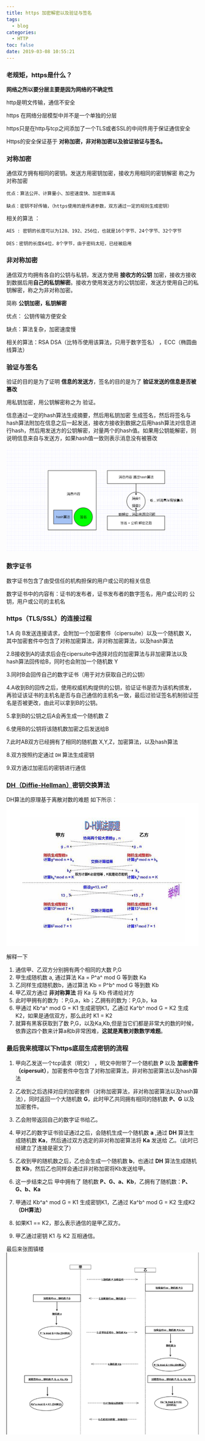 ```yaml
---
title: https 加密解密以及验证与签名
tags:
  - blog
categories:
  - HTTP
toc: false
date: 2019-03-08 10:55:21
---
```


### 老规矩，https是什么？

**网络之所以要分层主要是因为网络的不确定性**

http是明文传输，通信不安全

https 在网络分层模型中并不是一个单独的分层

https只是在http与tcp之间添加了一个TLS或者SSL的中间件用于保证通信安全


Https的安全保证基于 **对称加密，非对称加密以及验证验证与签名。**

### 对称加密

通信双方拥有相同的密钥。发送方用密钥加密，接收方用相同的密钥解密 称之为 对称加密

```
优点：算法公开、计算量小、加密速度快、加密效率高

缺点：密钥不好传输，（https使用的是传递参数，双方通过一定的规则生成密钥）
```
<!-- more -->

相关的算法 ： 

```	
AES : 密钥的长度可以为128、192、256位，也就是16个字节、24个字节、32个字节

DES：密钥的长度64位，8个字节，由于密码太短，已经被启用
```

### 非对称加密

通信双方均拥有各自的公钥与私钥，发送方使用 **接收方的公钥** 加密，接收方接收到数据后用**自己的私钥解密**。接收方使用发送方的公钥加密，发送方使用自己的私钥解密，称之为非对称加密。

简称 **公钥加密，私钥解密**

优点： 公钥传输方便安全

缺点：算法复杂，加密速度慢

相关的算法：RSA DSA（比特币使用该算法，只用于数字签名） ，ECC（椭圆曲线算法）


### 验证与签名

验证的目的是为了证明 **信息的发送方**，签名的目的是为了 **验证发送的信息是否被篡改**

用私钥加密，用公钥解密称之为 验证。

信息通过一定的hash算法生成摘要，然后用私钥加密 生成签名，然后将签名与hash算法附加在信息之后一起发送，接收方接收到数据之后用hash算法对信息进行hash，然后用发送方的公钥解密，对量两个的hash值。如果用公钥能解密，则说明信息来自与发送方，如果hash值一致则表示消息没有被篡改

![image.png](/images/2019/03/08/7e0a4a60-4155-11e9-a650-ffecf938c9ad.png)

### 数字证书

数字证书包含了由受信任的机构担保的用户或公司的相关信息

数字证书中的内容有：证书的发布者，证书发布者的数字签名，用户或公司的 公钥，用户或公司的主机名

### https（TLS/SSL）的连接过程

1.A 向 B发送连接请求，会附加一个加密套件（cipersuite）以及一个随机数 X，其中加密套件中包含了对称加密算法，非对称加密算法，以及hash算法

2.B接收到A的请求后会在cipersuite中选择对应的加密算法与非加密算法以及hash算法回传给B，同时也会附加一个随机数 Y

3.同时B会回传自己的数字证书（用于对方获取自己的公钥）

4.A收到B的回传之后，使用权威机构提供的公钥，验证证书是否为该机构颁发，再验证该证书的主机名是否与自己通信的主机名一致，最后过验证签名机制验证签名是否被更改，由此可以拿到B的公钥。

5.拿到B的公钥之后A会再生成一个随机数 Z

6.使用B的公钥将该随机数加密之后发送给B

7.此时AB双方已经拥有了相同的随机数 X,Y,Z，加密算法，以及hash算法

8.双方按照约定通过 `DH` 算法生成密钥

9.双方通过加密后的密钥进行通信

### [DH（Diffie-Hellman）](DH（Diffie-Hellman）)密钥交换算法

DH算法的原理基于离散对数的难题 如下所示：
![image.png](/images/2019/03/08/3c7aa570-4184-11e9-a650-ffecf938c9ad.png)

解释一下
1. 通信甲、乙双方分别拥有两个相同的大数 P,G
2. 甲生成随机数 a, 通过算法 Ka = P^a^ mod G 等到数 Ka
3. 乙同样生成随机数b，通过算法 Kb = P^b^ mod G 等到数 Kb
4. 甲乙双方通过 **非对称算法** 将 Ka 与 Kb 传递给对方
5. 此时甲拥有的数为 ：P,G,a，kb；乙拥有的数为：P,G,b，ka
6. 甲通过 Kb^a^ mod G = K1 生成密钥K1，乙通过 Ka^b^ mod G = K2 生成K2，如果是通信双方，那么此时 K1 = K2
7. 就算有黑客获取到了数 P,G，以及Ka,Kb,但是当它们都是非常大的数的时候，依靠这四个数来计算a和b非常困难，**这就是离散对数数学难题**。 

### 最后我来梳理以下https底层生成密钥的流程


1. 甲向乙发送一个tcp请求（明文） ，明文中附带了一个随机数 **P** 以及 **加密套件（cipersuit）**，加密套件中包含了对称加密算法，非对称加密算法以及hash算法

2. 乙收到之后选择对应的加密套件（对称加密算法，非对称加密算法以及hash算法），同时返回一个大随机数 **G**，此时甲乙共同拥有相同的随机数 **P、G** 以及加密套件。

3. 乙会附带返回自己的数字证书给乙。

4. 甲对乙的数字证书验证通过之后，会随机生成一个随机数 **a** ,通过 **DH** 算法生成随机数 **Ka**，然后通过双方选定的非对称加密算法将 **Ka** 发送给 乙。（此时已经建立了连接是密文了）

5. 乙收到甲的随机数之后，乙也会生成一个随机数 **b**，也通过 **DH** 算法生成随机数 **Kb**，然后乙也同样会通过非对称加密将Kb发送给甲。

6. 这一步结束之后 甲中拥有了 随机数 **P、G、a、Kb**，乙拥有了随机数：**P、G、b、Ka**

7. 甲通过 Kb^a^ mod G = K1 生成密钥K1，乙通过 Ka^b^ mod G = K2 生成K2 **（DH算法）**

8. 如果K1 == K2，那么表示通信的是甲乙双方。

9. 甲乙通过密钥 K1 与 K2 互相通信。

最后来张图镇楼
![image.png](/images/2019/03/08/e026e3b0-418d-11e9-a650-ffecf938c9ad.png)